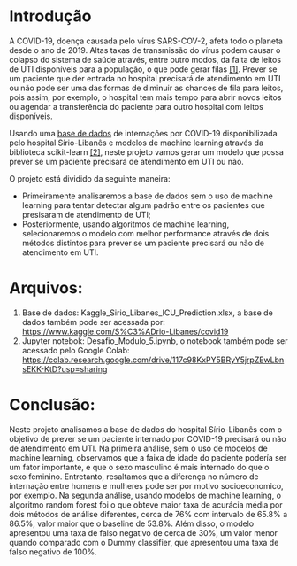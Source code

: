 # Introdução

A COVID-19, doença causada pelo vírus SARS-COV-2, afeta todo o planeta desde o ano de 2019. Altas taxas de transmissão do vírus podem causar o colapso do sistema de saúde através, entre outro modos, da falta de leitos de UTI disponíveis para a população, o que pode gerar filas [[1]](https://g1.globo.com/bemestar/coronavirus/noticia/2021/03/20/mortes-na-fila-por-um-leito-de-uti-falta-de-insumos-e-funerarias-sem-ferias-os-sinais-do-colapso-na-saude-brasileira.ghtml). Prever se um paciente que der entrada no hospital precisará de atendimento em UTI ou não pode ser uma das formas de diminuir as chances de fila para leitos, pois assim, por exemplo, o hospital tem mais tempo para abrir novos leitos ou agendar a transferência do paciente para outro hospital com leitos disponíveis.

Usando uma [base de dados](https://www.kaggle.com/S%C3%ADrio-Libanes/covid19) de internações por COVID-19 disponibilizada pelo hospital Sírio-Libanês e modelos de machine learning através da biblioteca scikit-learn [[2]](https://scikit-learn.org/stable/), neste projeto vamos gerar um modelo que possa prever se um paciente precisará de atendimento em UTI ou não. 

O projeto está dividido da seguinte maneira: 
- Primeiramente analisaremos a base de dados sem o uso de machine learning para tentar detectar algum padrão entre os pacientes que presisaram de atendimento de UTI;
- Posteriormente, usando algoritmos de machine learning, selecionaremos o modelo com melhor performance através de dois métodos distintos para prever se um paciente precisará ou não de atendimento em UTI.

# Arquivos:

1. Base de dados: Kaggle_Sirio_Libanes_ICU_Prediction.xlsx, a base de dados também pode ser acessada por: https://www.kaggle.com/S%C3%ADrio-Libanes/covid19
2. Jupyter notebok: Desafio_Modulo_5.ipynb, o notebook também pode ser acessado pelo Google Colab: https://colab.research.google.com/drive/117c98KxPY5BRyY5jrpZEwLbnsEKK-KtD?usp=sharing

# Conclusão:

Neste projeto analisamos a base de dados do hospital Sírio-Libanês com o objetivo de prever se um paciente internado por COVID-19 precisará ou não de atendimento em UTI. Na primeira análise, sem o uso de modelos de machine learning, observamos que a faixa de idade do paciente podería ser um fator importante, e que o sexo masculino é mais internado do que o sexo feminino. Entretanto, resaltamos que a diferença no número de internação entre homens e mulheres pode ser por motivo socioeconomico, por exemplo. Na segunda análise, usando modelos de machine learning, o algoritmo random forest foi o que obteve maior taxa de acurácia média por dois métodos de análise diferentes, cerca de 76% com intervalo de 65.8% a 86.5%, valor maior que o baseline de 53.8%. Além disso, o modelo apresentou uma taxa de falso negativo de cerca de 30%, um valor menor quando comparado com o Dummy classifier, que apresentou uma taxa de falso negativo de 100%.
